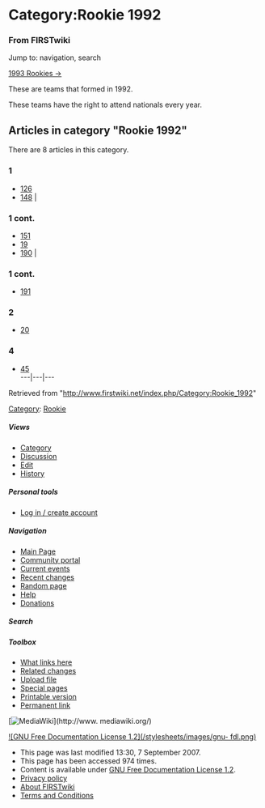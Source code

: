 # Category:Rookie 1992

### From FIRSTwiki

Jump to: navigation, search

[1993 Rookies -&gt;](/index.php/Category:Rookie_1993 "Category:Rookie 1993" )

These are teams that formed in 1992.

These teams have the right to attend nationals every year.

  

## Articles in category "Rookie 1992"

There are 8 articles in this category.

### 1

  * [126](/index.php/126 "126" )
  * [148](/index.php/148 "148" )
|

### 1 cont.

  * [151](/index.php/151 "151" )
  * [19](/index.php/19 "19" )
  * [190](/index.php/190 "190" )
|

### 1 cont.

  * [191](/index.php/191 "191" )

### 2

  * [20](/index.php/20 "20" )

### 4

  * [45](/index.php/45 "45" )  
---|---|---  
  
Retrieved from "<http://www.firstwiki.net/index.php/Category:Rookie_1992>"

[Category](/index.php?title=Special:Categories&article=Category%3ARookie_1992
"Special:Categories" ): [Rookie](/index.php/Category:Rookie "Category:Rookie"
)

##### Views

  * [Category](/index.php/Category:Rookie_1992)
  * [Discussion](/index.php?title=Category_talk:Rookie_1992&action=edit)
  * [Edit](/index.php?title=Category:Rookie_1992&action=edit)
  * [History](/index.php?title=Category:Rookie_1992&action=history)

##### Personal tools

  * [Log in / create account](/index.php?title=Special:Userlogin&returnto=Category:Rookie_1992)

[](/index.php/Main_Page "Main Page" )

##### Navigation

  * [Main Page](/index.php/Main_Page)
  * [Community portal](/index.php/FIRSTwiki:Community_portal)
  * [Current events](/index.php/Current_events)
  * [Recent changes](/index.php/Special:Recentchanges)
  * [Random page](/index.php/Special:Random)
  * [Help](/index.php/Help:Contents)
  * [Donations](/index.php/FIRSTwiki:Site_support)

##### Search



##### Toolbox

  * [What links here](/index.php/Special:Whatlinkshere/Category:Rookie_1992)
  * [Related changes](/index.php/Special:Recentchangeslinked/Category:Rookie_1992)
  * [Upload file](/index.php/Special:Upload)
  * [Special pages](/index.php/Special:Specialpages)
  * [Printable version](/index.php?title=Category:Rookie_1992&printable=yes)
  * [Permanent link](/index.php?title=Category:Rookie_1992&oldid=62927)

[![MediaWiki](/skins/common/images/poweredby_mediawiki_88x31.png)](http://www.
mediawiki.org/)

[![GNU Free Documentation License 1.2](/stylesheets/images/gnu-
fdl.png)](http://www.gnu.org/copyleft/fdl.html)

  * This page was last modified 13:30, 7 September 2007.
  * This page has been accessed 974 times.
  * Content is available under [GNU Free Documentation License 1.2](http://www.gnu.org/copyleft/fdl.html "http://www.gnu.org/copyleft/fdl.html" ).
  * [Privacy policy](/index.php/FIRSTwiki:Privacy_policy "FIRSTwiki:Privacy policy" )
  * [About FIRSTwiki](/index.php/FIRSTwiki:About "FIRSTwiki:About" )
  * [Terms and Conditions](/index.php/FIRSTwiki:Terms_and_conditions "FIRSTwiki:Terms and conditions" )

